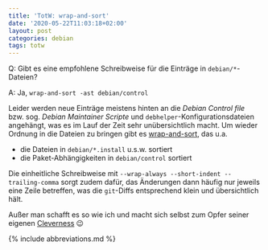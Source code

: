 ```yaml
---
title: 'TotW: wrap-and-sort'
date: '2020-05-22T11:03:18+02:00'
layout: post
categories: debian
tags: totw
---
```


Q: Gibt es eine empfohlene Schreibweise für die Einträge in `debian/*`-Dateien?

A: Ja, `wrap-and-sort -ast debian/control`

Leider werden neue Einträge meistens hinten an die _Debian Control file_ bzw. sog. _Debian Maintainer Scripte_ und `debhelper`-Konfigurationsdateien angehängt, was es im Lauf der Zeit sehr unübersichtlich macht.
Um wieder Ordnung in die Dateien zu bringen gibt es [wrap-and-sort](man:wrap-and-sort(1)), das u.a.

- die Dateien in `debian/*.install` u.s.w. sortiert
- die Paket-Abhängigkeiten in `debian/control` sortiert

Die einheitliche Schreibweise mit `--wrap-always --short-indent --trailing-comma` sorgt zudem dafür, das Änderungen dann häufig nur jeweils eine Zeile betreffen, was die `git`-Diffs entsprechend klein und übersichtlich hält.

Außer man schafft es so wie ich und macht sich selbst zum Opfer seiner eigenen [Cleverness](https://github.com/univention/univention-corporate-server/commit/d76f9059ef755b50ad3d90cafffd3739d4a72313) 😉

{% include abbreviations.md %}
